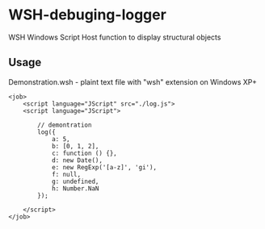 # WSH-debuging-logger
WSH Windows Script Host function to display structural objects

## Usage

Demonstration.wsh - plaint text file with "wsh" extension on Windows XP+
```
<job>
	<script language="JScript" src="./log.js">
	<script language="JScript">
	
		// demontration
		log({
			a: 5,
			b: [0, 1, 2],
			c: function () {},
			d: new Date(),
			e: new RegExp('[a-z]', 'gi'),
			f: null,
			g: undefined,
			h: Number.NaN
		});
		
	</script>
</job>
```
